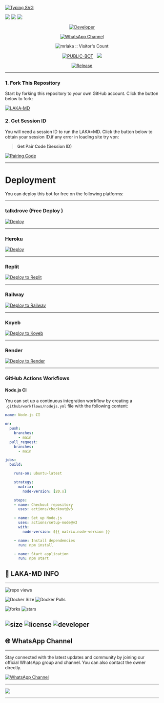 <a href="https://git.io/typing-svg"><img src="https://readme-typing-svg.demolab.com?font=Black+Ops+One&size=100&pause=1000&color=B700FB&center=true&width=1000&height=200&lines=LAKA-MD-V3.0.0" alt="Typing SVG" /></a>
  </p>
<a><img src='https://i.imgur.com/LyHic3i.gif'/></a>
<a><img src='https://i.ibb.co/69Np4F3/image-1744505172998.jpg'/></a>
<a><img src='https://i.imgur.com/LyHic3i.gif'/></a>
<p align="center">
  <a href="https://github.com/mrlaka"><img title="Developer" src="https://img.shields.io/badge/Author-Mr%20mrlaka-FF7604.svg?style=big-square&logo=github" /></a>
</p>

<div align="center">
  
[![WhatsApp Channel](https://img.shields.io/badge/Join-WhatsApp%20Channel-FF00F8?style=big-square&logo=whatsapp)](https://whatsapp.com/channel/0029Vb10Jv560eBfnX6Jaa3Y)
</div>

 <p align="center"><img src="https://profile-counter.glitch.me/{laka-md}/count.svg" alt="mrlaka :: Visitor's Count" old_src="https://profile-counter.glitch.me/{mrlaka}/count.svg" /></p>


<p align="center">
<a href="https://github.com/mrlaka/Laka-Md-v3"><img title="PUBLIC-BOT" src="https://img.shields.io/static/v1?label=Language&message=English&style=square&color=darkpink"></a> &nbsp;
  <img src="https://komarev.com/ghpvc/?username=mrlaka&label=VIEWS&style=square&color=blue" />
</p>
</p> 

<p align="center">
  <a href="https://github.com/mrlaka/Laka-Md-v3"><img title="Release" src="https://img.shields.io/badge/Release-%20v2.0.0-cyan.svg?style=for-the-badge&logo=appveyor" /></a>
</p>


***

### 1. Fork This Repository

Start by forking this repository to your own GitHub account. Click the button below to fork:

  <a href="https://github.com/mrlaka/Laka-Md-v3-v3/fork"><img title="LAKA-MD" src="https://img.shields.io/badge/FORK-LAKA,MD-h?color=blue&style=for-the-badge&logo=stackshare"></a>
  
### 2. Get Session ID 

You will need a session ID to run the LAKA=MD. Click the button below to obtain your session ID.if any error in loading site try vpn:

> **Get Pair Code (Session ID)**

<a href='https://lakamd-edb22d256a05.herokuapp.com' target="_blank">
  <img alt='Pairing Code' src='https://img.shields.io/badge/Get%20Pairing%20Code-0076D2?style=for-the-badge&logo=opencv&logoColor=black'/>
</a>
<br> 

---

# Deployment

You can deploy this bot for free on the following platforms:

---

### talkdrove (Free Deploy )  
[![Deploy](https://img.shields.io/badge/Deploy-TalkDrove-blue?logo=whatsapp)](https://host.talkdrove.com/share-bot/50)

---

###  Heroku
[![Deploy](https://www.herokucdn.com/deploy/button.svg)](https://dashboard.heroku.com/new?template=https://github.com/mrlaka/Laka-Md-v3)

---

###  Replit
[![Deploy to Replit](https://img.shields.io/badge/Deploy%20to%20Replit-blue?style=for-the-badge&logo=replit&logoColor=white)](https://replit.com/github.com/mrlaka/Laka-Md-v3)

---


###  Railway
[![Deploy to Railway](https://img.shields.io/badge/Deploy%20to%20Railway-black?style=for-the-badge&logo=railway&logoColor=white)](https://railway.app/new/template/6KyYkk?referralCode=mrlaka)

---

###  Koyeb
[![Deploy to Koyeb](https://img.shields.io/badge/Deploy%20to%20Koyeb-orange?style=for-the-badge&logo=koyeb&logoColor=white)](https://app.koyeb.com/deploy?type=git&repository=https://github.com/mrlaka/Laka-Md-v3-v3)

---


###  Render
[![Deploy to Render](https://img.shields.io/badge/Deploy%20to%20Render-green?style=for-the-badge&logo=render&logoColor=white)](https://dashboard.render.com/deploy/srv-cjjm8m9k9qfdl8c2fnb0?repo=https://github.com/mrlaka/Laka-Md-v3)

---


### GitHub Actions Workflows

#### Node.js CI

You can set up a continuous integration workflow by creating a `.github/workflows/nodejs.yml` file with the following content:

```yaml
name: Node.js CI

on:
  push:
    branches:
      - main
  pull_request:
    branches:
      - main

jobs:
  build:

    runs-on: ubuntu-latest

    strategy:
      matrix:
        node-version: [20.x]

    steps:
    - name: Checkout repository
      uses: actions/checkout@v3

    - name: Set up Node.js
      uses: actions/setup-node@v3
      with:
        node-version: ${{ matrix.node-version }}

    - name: Install dependencies
      run: npm install

    - name: Start application
      run: npm start
```



## 🔗 LAKA-MD INFO

---

 ![repo views](https://hits.seeyoufarm.com/api/count/incr/badge.svg?url=https%3A%2F%2Fgithub.com%2Fmrlaka%2Flaka-md&count_bg=%2379C83D&title_bg=%23555555&icon=gitpod.svg&icon_color=%23E7E7E7&title=Views&edge_flat=false)

![Docker Size](https://img.shields.io/docker/image-size/mrlaka/Laka-Md-v3?style=flat&logo=docker&label=Docker+Size)
![Docker Pulls](https://img.shields.io/docker/pulls/mrlaka/Laka-Md-v3?style=flat&logo=docker&label=Docker+Pulls)

![forks](https://img.shields.io/github/forks/mrlaka/Laka-Md-v3?label=Forks&style=social)
![stars](https://img.shields.io/github/stars/mrlaka/Laka-Md-v3?style=social)

![size](https://img.shields.io/github/repo-size/mrlaka/Laka-Md-v3?color=purple&label=Repo%20Size&style=plastic)
![license](https://img.shields.io/github/license/mrlaka/Laka-Md-v3?color=purple&label=License&style=plastic)
![developer](https://img.shields.io/static/v1?label=Author&message=Laka%20ofc&color=purple&style=plastic)
----

## 🌐 WhatsApp Channel 

---

Stay connected with the latest updates and community by joining our official WhatsApp group and channel. You can also contact the owner directly.

[![WhatsApp Channel](https://img.shields.io/badge/Join-WhatsApp%20Channel-25D366?style=for-the-badge&logo=whatsapp)]([https://whatsapp.com/channel/0029Vb10Jv560eBfnX6Jaa3Y](https://whatsapp.com/channel/0029Vb6FEaJ5kg79LXF2gG3Z))

---


<a><img src='https://i.imgur.com/LyHic3i.gif'/></a>

---
